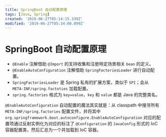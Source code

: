 ```yaml
---
title: SpringBoot 自动配置原理
tags: [Java, Spring]
created: '2019-06-27T05:14:15.339Z'
modified: '2019-06-27T05:34:00.899Z'
---
```


# SpringBoot 自动配置原理

- `@Enable` 注解借助 `@Import` 的支持收集和注册特定场景相关 `bean` 的定义。
- `@EnableAutoConfiguration` 注解借助 `SpringFactoriesLoader` 进行自动配置。
- `SpringFactoriesLoader` 是 Spring 私有的扩展方案，类似于 `SPI`；会从 `META-INF/spring.factoties` 加载配置。
- `spring.factories` 格式为 `key=value`，`key` 和 `value` 都是 Java 的完整类名。

 `@EnableAutoConfiguration` 自动配置的魔法其实就是：从 classpath 中搜寻所有 `META-INF/spring.factories` 配置文件，并将其中 `org.springframework.boot.autoconfigure.EnableAutoConfiguration` 对应的配置项通过反射实例化为对应的标注了 `@Configuration` 的 `JavaConfig` 形式的 IoC 容器配置类，然后汇总为一个并加载到 IoC 容器。
